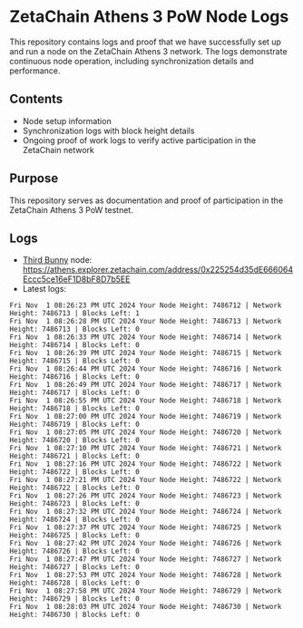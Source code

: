 # ZetaChain Athens 3 PoW Node Logs
This repository contains logs and proof that we have successfully set up and run a node on the ZetaChain Athens 3 network. The logs demonstrate continuous node operation, including synchronization details and performance.

## Contents
- Node setup information
- Synchronization logs with block height details
- Ongoing proof of work logs to verify active participation in the ZetaChain network

## Purpose
This repository serves as documentation and proof of participation in the ZetaChain Athens 3 PoW testnet.

## Logs

- [Third Bunny](https://thirdbunny.xyz/) node: https://athens.explorer.zetachain.com/address/0x225254d35dE666064Eccc5ce16eF1D8bF8D7b5EE
- Latest logs:
```
Fri Nov  1 08:26:23 PM UTC 2024 Your Node Height: 7486712 | Network Height: 7486713 | Blocks Left: 1
Fri Nov  1 08:26:28 PM UTC 2024 Your Node Height: 7486713 | Network Height: 7486713 | Blocks Left: 0
Fri Nov  1 08:26:33 PM UTC 2024 Your Node Height: 7486714 | Network Height: 7486714 | Blocks Left: 0
Fri Nov  1 08:26:39 PM UTC 2024 Your Node Height: 7486715 | Network Height: 7486715 | Blocks Left: 0
Fri Nov  1 08:26:44 PM UTC 2024 Your Node Height: 7486716 | Network Height: 7486716 | Blocks Left: 0
Fri Nov  1 08:26:49 PM UTC 2024 Your Node Height: 7486717 | Network Height: 7486717 | Blocks Left: 0
Fri Nov  1 08:26:55 PM UTC 2024 Your Node Height: 7486718 | Network Height: 7486718 | Blocks Left: 0
Fri Nov  1 08:27:00 PM UTC 2024 Your Node Height: 7486719 | Network Height: 7486719 | Blocks Left: 0
Fri Nov  1 08:27:05 PM UTC 2024 Your Node Height: 7486720 | Network Height: 7486720 | Blocks Left: 0
Fri Nov  1 08:27:10 PM UTC 2024 Your Node Height: 7486721 | Network Height: 7486721 | Blocks Left: 0
Fri Nov  1 08:27:16 PM UTC 2024 Your Node Height: 7486722 | Network Height: 7486722 | Blocks Left: 0
Fri Nov  1 08:27:21 PM UTC 2024 Your Node Height: 7486722 | Network Height: 7486722 | Blocks Left: 0
Fri Nov  1 08:27:26 PM UTC 2024 Your Node Height: 7486723 | Network Height: 7486723 | Blocks Left: 0
Fri Nov  1 08:27:32 PM UTC 2024 Your Node Height: 7486724 | Network Height: 7486724 | Blocks Left: 0
Fri Nov  1 08:27:37 PM UTC 2024 Your Node Height: 7486725 | Network Height: 7486725 | Blocks Left: 0
Fri Nov  1 08:27:42 PM UTC 2024 Your Node Height: 7486726 | Network Height: 7486726 | Blocks Left: 0
Fri Nov  1 08:27:47 PM UTC 2024 Your Node Height: 7486727 | Network Height: 7486727 | Blocks Left: 0
Fri Nov  1 08:27:53 PM UTC 2024 Your Node Height: 7486728 | Network Height: 7486728 | Blocks Left: 0
Fri Nov  1 08:27:58 PM UTC 2024 Your Node Height: 7486729 | Network Height: 7486729 | Blocks Left: 0
Fri Nov  1 08:28:03 PM UTC 2024 Your Node Height: 7486730 | Network Height: 7486730 | Blocks Left: 0
```
